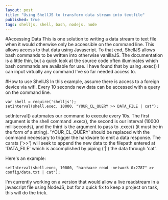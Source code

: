 ```yaml
---
layout: post
title: "Using ShellJS to transform data stream into textfile"
published: true
tags: shelljs, shell, bash, nodejs, node
---
```


#Accessing Data
This is one solution to writing a data stream to text file when it would otherwise only be accessible on the command line. This allows access to that data using Javascript. To that end, ShellJS allows bash commands to be written into otherwise vanillaJS. The documentation is a little thin, but a quick look at the source code often illuminates which bash commands are available for use. I have found that by using .exec\(\) I can input virtually any command I've so far needed access to.

#How to use ShellJS
In this example, assume there is access to a foreign device via wifi. Every 10 seconds new data can be accessed with a query on the command line. 

```
var shell = require('shelljs');
setInterval(shell.exec, 10000, "YOUR_CL_QUERY >> DATA_FILE | cat");
```

setInterval\(\) automates our command to execute every 10s. The first argument is the shell command .exec\(\), the second is our interval \(10000 milliseconds\), and the third is the argument to pass to .exec\(\) \(it must be in the form of a string\). 'YOUR\_CL\_QUERY' should be replaced with the command necessary to trigger the hardware to emit a data response. The carats \('\>\>'\) will seek to append the new data to the filepath entered at 'DATA_FILE' which is accomplished by piping \('|'\) the data through 'cat'.

Here's an example:
```
setInterval(shell.exec, 10000, "hardware read -network 0x2787" >> config/data.txt | cat");
```

I'm currently working on a version that would allow a live readstream in a javascript file using NodeJS, but for a quick fix to keep a project on task, this will do the trick.
